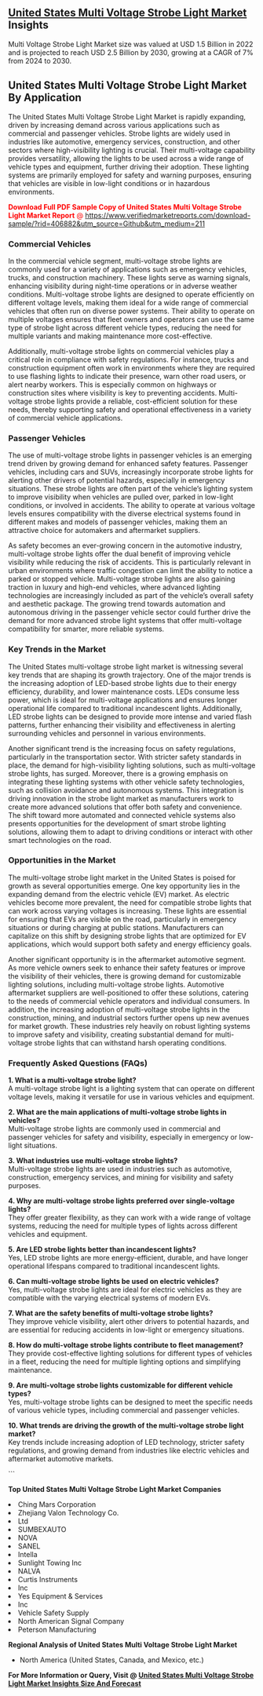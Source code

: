 <h2><a href="https://www.verifiedmarketreports.com/download-sample/?rid=406882&amp;utm_source=Github&amp;utm_medium=211" target="_blank">United States Multi Voltage Strobe Light Market</a> Insights</h2><p>Multi Voltage Strobe Light Market size was valued at USD 1.5 Billion in 2022 and is projected to reach USD 2.5 Billion by 2030, growing at a CAGR of 7% from 2024 to 2030.</p><p><h2>United States Multi Voltage Strobe Light Market By Application</h2><p>The United States Multi Voltage Strobe Light Market is rapidly expanding, driven by increasing demand across various applications such as commercial and passenger vehicles. Strobe lights are widely used in industries like automotive, emergency services, construction, and other sectors where high-visibility lighting is crucial. Their multi-voltage capability provides versatility, allowing the lights to be used across a wide range of vehicle types and equipment, further driving their adoption. These lighting systems are primarily employed for safety and warning purposes, ensuring that vehicles are visible in low-light conditions or in hazardous environments.</p><p><p><span class=""><span style="color: #ff0000;"><strong>Download Full PDF Sample Copy of United States Multi Voltage Strobe Light Market Report</strong> @ </span><a href="https://www.verifiedmarketreports.com/download-sample/?rid=406882&amp;utm_source=Github&amp;utm_medium=211" target="_blank">https://www.verifiedmarketreports.com/download-sample/?rid=406882&amp;utm_source=Github&amp;utm_medium=211</a></span></p></p><h3>Commercial Vehicles</h3><p>In the commercial vehicle segment, multi-voltage strobe lights are commonly used for a variety of applications such as emergency vehicles, trucks, and construction machinery. These lights serve as warning signals, enhancing visibility during night-time operations or in adverse weather conditions. Multi-voltage strobe lights are designed to operate efficiently on different voltage levels, making them ideal for a wide range of commercial vehicles that often run on diverse power systems. Their ability to operate on multiple voltages ensures that fleet owners and operators can use the same type of strobe light across different vehicle types, reducing the need for multiple variants and making maintenance more cost-effective.</p><p>Additionally, multi-voltage strobe lights on commercial vehicles play a critical role in compliance with safety regulations. For instance, trucks and construction equipment often work in environments where they are required to use flashing lights to indicate their presence, warn other road users, or alert nearby workers. This is especially common on highways or construction sites where visibility is key to preventing accidents. Multi-voltage strobe lights provide a reliable, cost-efficient solution for these needs, thereby supporting safety and operational effectiveness in a variety of commercial vehicle applications.</p><h3>Passenger Vehicles</h3><p>The use of multi-voltage strobe lights in passenger vehicles is an emerging trend driven by growing demand for enhanced safety features. Passenger vehicles, including cars and SUVs, increasingly incorporate strobe lights for alerting other drivers of potential hazards, especially in emergency situations. These strobe lights are often part of the vehicle’s lighting system to improve visibility when vehicles are pulled over, parked in low-light conditions, or involved in accidents. The ability to operate at various voltage levels ensures compatibility with the diverse electrical systems found in different makes and models of passenger vehicles, making them an attractive choice for automakers and aftermarket suppliers.</p><p>As safety becomes an ever-growing concern in the automotive industry, multi-voltage strobe lights offer the dual benefit of improving vehicle visibility while reducing the risk of accidents. This is particularly relevant in urban environments where traffic congestion can limit the ability to notice a parked or stopped vehicle. Multi-voltage strobe lights are also gaining traction in luxury and high-end vehicles, where advanced lighting technologies are increasingly included as part of the vehicle’s overall safety and aesthetic package. The growing trend towards automation and autonomous driving in the passenger vehicle sector could further drive the demand for more advanced strobe light systems that offer multi-voltage compatibility for smarter, more reliable systems.</p><h3>Key Trends in the Market</h3><p>The United States multi-voltage strobe light market is witnessing several key trends that are shaping its growth trajectory. One of the major trends is the increasing adoption of LED-based strobe lights due to their energy efficiency, durability, and lower maintenance costs. LEDs consume less power, which is ideal for multi-voltage applications and ensures longer operational life compared to traditional incandescent lights. Additionally, LED strobe lights can be designed to provide more intense and varied flash patterns, further enhancing their visibility and effectiveness in alerting surrounding vehicles and personnel in various environments.</p><p>Another significant trend is the increasing focus on safety regulations, particularly in the transportation sector. With stricter safety standards in place, the demand for high-visibility lighting solutions, such as multi-voltage strobe lights, has surged. Moreover, there is a growing emphasis on integrating these lighting systems with other vehicle safety technologies, such as collision avoidance and autonomous systems. This integration is driving innovation in the strobe light market as manufacturers work to create more advanced solutions that offer both safety and convenience. The shift toward more automated and connected vehicle systems also presents opportunities for the development of smart strobe lighting solutions, allowing them to adapt to driving conditions or interact with other smart technologies on the road.</p><h3>Opportunities in the Market</h3><p>The multi-voltage strobe light market in the United States is poised for growth as several opportunities emerge. One key opportunity lies in the expanding demand from the electric vehicle (EV) market. As electric vehicles become more prevalent, the need for compatible strobe lights that can work across varying voltages is increasing. These lights are essential for ensuring that EVs are visible on the road, particularly in emergency situations or during charging at public stations. Manufacturers can capitalize on this shift by designing strobe lights that are optimized for EV applications, which would support both safety and energy efficiency goals.</p><p>Another significant opportunity is in the aftermarket automotive segment. As more vehicle owners seek to enhance their safety features or improve the visibility of their vehicles, there is growing demand for customizable lighting solutions, including multi-voltage strobe lights. Automotive aftermarket suppliers are well-positioned to offer these solutions, catering to the needs of commercial vehicle operators and individual consumers. In addition, the increasing adoption of multi-voltage strobe lights in the construction, mining, and industrial sectors further opens up new avenues for market growth. These industries rely heavily on robust lighting systems to improve safety and visibility, creating substantial demand for multi-voltage strobe lights that can withstand harsh operating conditions.</p><h3>Frequently Asked Questions (FAQs)</h3><p><strong>1. What is a multi-voltage strobe light?</strong><br>A multi-voltage strobe light is a lighting system that can operate on different voltage levels, making it versatile for use in various vehicles and equipment.</p><p><strong>2. What are the main applications of multi-voltage strobe lights in vehicles?</strong><br>Multi-voltage strobe lights are commonly used in commercial and passenger vehicles for safety and visibility, especially in emergency or low-light situations.</p><p><strong>3. What industries use multi-voltage strobe lights?</strong><br>Multi-voltage strobe lights are used in industries such as automotive, construction, emergency services, and mining for visibility and safety purposes.</p><p><strong>4. Why are multi-voltage strobe lights preferred over single-voltage lights?</strong><br>They offer greater flexibility, as they can work with a wide range of voltage systems, reducing the need for multiple types of lights across different vehicles and equipment.</p><p><strong>5. Are LED strobe lights better than incandescent lights?</strong><br>Yes, LED strobe lights are more energy-efficient, durable, and have longer operational lifespans compared to traditional incandescent lights.</p><p><strong>6. Can multi-voltage strobe lights be used on electric vehicles?</strong><br>Yes, multi-voltage strobe lights are ideal for electric vehicles as they are compatible with the varying electrical systems of modern EVs.</p><p><strong>7. What are the safety benefits of multi-voltage strobe lights?</strong><br>They improve vehicle visibility, alert other drivers to potential hazards, and are essential for reducing accidents in low-light or emergency situations.</p><p><strong>8. How do multi-voltage strobe lights contribute to fleet management?</strong><br>They provide cost-effective lighting solutions for different types of vehicles in a fleet, reducing the need for multiple lighting options and simplifying maintenance.</p><p><strong>9. Are multi-voltage strobe lights customizable for different vehicle types?</strong><br>Yes, multi-voltage strobe lights can be designed to meet the specific needs of various vehicle types, including commercial and passenger vehicles.</p><p><strong>10. What trends are driving the growth of the multi-voltage strobe light market?</strong><br>Key trends include increasing adoption of LED technology, stricter safety regulations, and growing demand from industries like electric vehicles and aftermarket automotive markets.</p>```</p><p><strong>Top United States Multi Voltage Strobe Light Market Companies</strong></p><div data-test-id=""><p><li>Ching Mars Corporation</li><li> Zhejiang Valon Technology Co.</li><li> Ltd</li><li> SUMBEXAUTO</li><li> NOVA</li><li> SANEL</li><li> Intella</li><li> Sunlight Towing Inc</li><li> NALVA</li><li> Curtis Instruments</li><li> Inc</li><li> Yes Equipment & Services</li><li> Inc</li><li> Vehicle Safety Supply</li><li> North American Signal Company</li><li> Peterson Manufacturing</li></p><div><strong>Regional Analysis of&nbsp;United States Multi Voltage Strobe Light Market</strong></div><ul><li dir="ltr"><p dir="ltr">North America&nbsp;(United States, Canada, and Mexico, etc.)</p></li></ul><p><strong>For More Information or Query, Visit @&nbsp;</strong><strong><a href="https://www.verifiedmarketreports.com/product/multi-voltage-strobe-light-market/?utm_source=Github&amp;utm_medium=211" target="_blank">United States Multi Voltage Strobe Light Market Insights Size And Forecast</a></strong></p></div>
